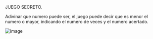 JUEGO SECRETO.

Adivinar que numero puede ser, el juego puede decir que es menor el numero o mayor, indicando el numero de veces y el numero acertado.

![image](https://github.com/yancarmtz/juego-secreto/assets/61806656/c9e99112-5066-4206-b38a-4c88909dfe49)


